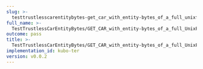 ```yaml
---
slug: >-
  testtrustlesscarentitybytes-get_car_with_entity-bytes_of_a_full_unixfs_file_(accept_header)
full_name: >-
  TestTrustlessCarEntityBytes/GET_CAR_with_entity-bytes_of_a_full_UnixFS_file_(Accept_Header)
outcome: pass
title: >-
  TestTrustlessCarEntityBytes/GET_CAR_with_entity-bytes_of_a_full_UnixFS_file_(Accept_Header)
implementation_id: kubo-ter
version: v0.0.2
---
```


